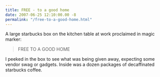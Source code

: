 ```yaml
---
title: FREE - to a good home
date: 2007-06-25 12:10:00.00 -8
permalink: "/free-to-a-good-home.html"
---
```

A large starbucks box on the kitchen table at work proclaimed in magic marker:

> FREE TO A GOOD HOME

I peeked in the box to see what was being given away, expecting some vendor swag or gadgets. Inside was a dozen packages of decaffinated starbucks coffee.